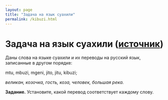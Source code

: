 ```yaml
---
layout: page
title: "Задача на язык суахили"
permalink: /kibuzi.html
---
```


# Задача на язык суахили ([источник](http://lingproblems.online/index.php?action=problem&pid=1369&vid=1369))

Даны слова на языке суахили и их переводы на русский язык, записанные в другом порядке:

mtu, mbuzi, mgeni, jito, jitu, kibuzi;

*великан, козочка, гость, коза, человек, большая река.*

**Задание.** Установите, какой перевод соответствует каждому слову.